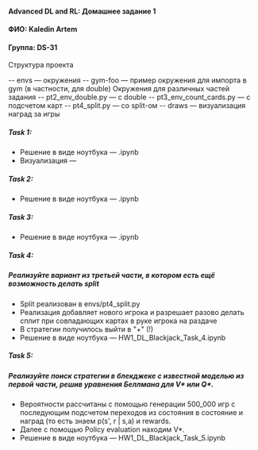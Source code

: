 #### Advanced DL and RL: Домашнее задание 1
#### ФИО: Kaledin Artem
#### Группа: DS-31

Структура проекта 

-- envs — окружения
  -- gym-foo — пример окружения для импорта в gym (в частности, для double)
  Окружения для различных частей задания
  -- pt2_env_double.py — с double
  -- pt3_env_count_cards.py — с подсчетом карт
  -- pt4_split.py — со split-ом
-- draws — визуализация наград за игры

##### Task 1:
* Решение в виде ноутбука — .ipynb
* Визуализация — 

##### Task 2:
* Решение в виде ноутбука — .ipynb

##### Task 3:
* Решение в виде ноутбука — .ipynb


##### Task 4:
##### Реализуйте вариант из третьей части, в котором есть ещё возможность делать split
* Split реализован в envs/pt4_split.py
* Реализация добавляет нового игрока и разрешает разово делать сплит при совпадающих картах в руке игрока на раздаче
* В стратегии получилось выйти в "+" (!)
* Решение в виде ноутбука — HW1_DL_Blackjack_Task_4.ipynb

##### Task 5:
##### Реализуйте поиск стратегии в блекджеке с известной моделью из первой части, решив уравнения Беллмана для V* или Q*.
* Вероятности рассчитаны с помощью генерации 500_000 игр с последующим подсчетом переходов из состояния в состояние и наград 
  (то есть знаем p(s', r | s,a) и rewards.
* Далее с помощью Policy evaluation находим V*.
* Решение в виде ноутбука — HW1_DL_Blackjack_Task_5.ipynb

